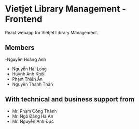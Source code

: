 # Vietjet Library Management - Frontend
React webapp for Vietjet Library Management. 

## Members 
-Nguyễn Hoàng Anh 
- Nguyễn Hải Long
- Huỳnh Anh Khôi
- Phạm Thiên Ân
- Nguyễn Thành Thân

## With technical and business support from 
- Mr. Phạm Công Thành 
- Mr. Ngô Đăng Hà An 
- Mr. Nguyễn Anh Đức 
